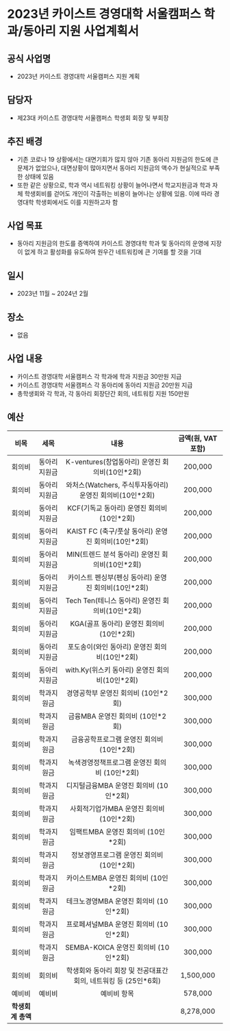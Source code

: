 2023년 카이스트 경영대학 서울캠퍼스 학과/동아리 지원 사업계획서
===

## 공식 사업명
- 2023년 카이스트 경영대학 서울캠퍼스 지원 계획

## 담당자
- 제23대 카이스트 경영대학 서울캠퍼스 학생회 회장 및 부회장

## 추진 배경
- 기존 코로나 19 상황에서는 대면기회가 많지 않아 기존 동아리 지원금의 한도에 큰 문제가 없었으나, 대면상황이 많아지면서 동아리 지원금의 액수가 현실적으로 부족한 상태에 있음
- 또한 같은 상황으로, 학과 역시 네트워킹 상황이 늘어나면서 학교지원금과 학과 자체 학생회비를 걷어도 개인이 각출하는 비용이 늘어나는 상황에 있음. 이에 따라 경영대학 학생회에서도 이를 지원하고자 함

## 사업 목표
- 동아리 지원금의 한도를 증액하여 카이스트 경영대학 학과 및 동아리의 운영에 지장이 없게 하고 활성화를 유도하여 원우간 네트워킹에 큰 기여를 할 것을 기대

## 일시
- 2023년 11월 ~ 2024년 2월

## 장소
- 없음

## 사업 내용
- 카이스트 경영대학 서울캠퍼스 각 학과에 학과 지원금 30만원 지급
- 카이스트 경영대학 서울캠퍼스 각 동아리에 동아리 지원금 20만원 지급
- 총학생회와 각 학과, 각 동아리 회장단간 회의, 네트워킹 지원 150만원

## 예산

| 비목       | 세목        | 내용  | 금액(원, VAT포함) |
|:--------:|:---------:|:---------:|:------------:|
| 회의비 | 동아리지원금 | K-ventures(창업동아리) 운영진 회의비(10인*2회)      | 200,000  |
| 회의비 | 동아리지원금 | 와처스(Watchers, 주식투자동아리) 운영진 회의비(10인*2회) | 200,000  |
| 회의비 | 동아리지원금 | KCF(기독교 동아리) 운영진 회의비(10인*2회)           | 200,000  |
| 회의비 | 동아리지원금 | KAIST FC (축구/풋살 동아리) 운영진 회의비(10인*2회)   | 200,000  |
| 회의비 | 동아리지원금 | MIN(트렌드 분석 동아리) 운영진 회의비(10인*2회)        | 200,000  |
| 회의비 | 동아리지원금 | 카이스트 펜싱부(펜싱 동아리) 운영진 회의비(10인*2회)       | 200,000  |
| 회의비 | 동아리지원금 | Tech Ten(테니스 동아리) 운영진 회의비(10인*2회)      | 200,000  |
| 회의비 | 동아리지원금 | KGA(골프 동아리) 운영진 회의비(10인*2회)            | 200,000  |
| 회의비 | 동아리지원금 | 포도송이(와인 동아리) 운영진 회의비(10인*2회)           | 200,000  |
| 회의비 | 동아리지원금 | with.Ky(위스키 동아리) 운영진 회의비(10인*2회)       | 200,000  |
| 회의비 | 학과지원금  | 경영공학부 운영진 회의비 (10인*2회)                 | 300,000  |
| 회의비 | 학과지원금  | 금융MBA 운영진 회의비 (10인*2회)                  | 300,000  |
| 회의비 | 학과지원금  | 금융공학프로그램 운영진 회의비 (10인*2회)               | 300,000  |
| 회의비 | 학과지원금  | 녹색경영정책프로그램 운영진 회의비 (10인*2회)             | 300,000  |
| 회의비 | 학과지원금  | 디지털금융MBA 운영진 회의비 (10인*2회)               | 300,000  |
| 회의비 | 학과지원금  | 사회적기업가MBA 운영진 회의비 (10인*2회)              | 300,000  |
| 회의비 | 학과지원금  | 임팩트MBA 운영진 회의비 (10인*2회)                 | 300,000  |
| 회의비 | 학과지원금  | 정보경영프로그램 운영진 회의비 (10인*2회)               | 300,000  |
| 회의비 | 학과지원금 | 카이스트MBA 운영진 회의비 (10인*2회)                     | 300,000    |
| 회의비 | 학과지원금 | 테크노경영MBA 운영진 회의비 (10인*2회)               | 300,000    |
| 회의비 | 학과지원금 | 프로페셔널MBA 운영진 회의비 (10인*2회)           | 300,000    |
| 회의비 | 학과지원금 | SEMBA-KOICA 운영진 회의비 (10인*2회)        | 300,000    |
| 회의비   | 회의비   | 학생회와 동아리 회장 및 전공대표간 회의, 네트워킹 등 (25인*6회)  | 1,500,000  |
| 예비비   | 예비비   | 예비비 항목                         | 578,000    |
|  **학생회계 총액**     |       |                                |      8,278,000     |

